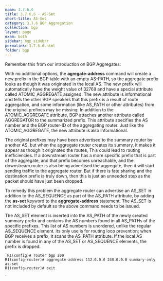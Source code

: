 ```yaml
---
name: 3.7.6.6
title: 3.7.6.6 - AS-Set
short-title: AS-Set
category: 3.7.6 BGP Aggregation
collection: bgp
layout: page
exam: both
sidebar: bgp_sidebar
permalink: 3.7.6.6.html
folder: bgp
---
```

Remember this from our introduction on BGP Aggregates:

With no additional options, the **agregate-address** command will create a new prefix in the BGP table with an empty AS-PATH, so the aggregate prefix looks as though it was originated in the local AS. The new prefix will automatically have the weight value of 32768 and have a special attribute called ATOMIC_AGGREGATE assigned. The new attribute is informational and tells the other BGP speakers that this prefix is a result of route aggregation, and some information (like AS_PATH or other attributes) from the original prefixes may be missing. In addition to the ATOMIC_AGGREGATE attribute, BGP attaches another attribute called AGGREGATOR to the summarized prefix. This attribute specifies the AS number and the BGP router-ID of the aggregating router. Just like the ATOMIC_AGGREGATE, the new attribute is also informational. 

The original prefixes may have been advertised to the summary router by another AS, but when the aggregate router creates its summary, it makes it appear as though it originated the routes, This could lead to routing inefficiencies. If a downstream router has a more specific prefix that is part of the aggregate, and that prefix becomes unreachable, and the downstream router is also being advertised the aggregate, then it will start sending traffic to the aggregate router. But if there is fate sharing and the destination prefix is truly down, then this is just an unneeded step as the packet should have just been dropped.

To remedy this problem the aggregate router can advertise an AS\_SET in addition to the AS\_SEQUENCE as part of the AS\_PATH attribute, by adding the **as-set** keyword to the **aggregate-address** statement. The AS\_SET is not included by default so the above command needs to be issued.

The AS\_SET element is inserted into the AS\_PATH of the newly created summary prefix and contains the AS numbers found in all AS\_PATHs of the specific prefixes. This list of AS numbers is unordered, unlike the regular AS\_SEQUENCE element. Its only use is for routing loop prevention; when BGP receives a prefix, it scans the AS_PATH attribute. If the local AS number is found in any of the AS_SET or AS_SEQUENCE elements, the prefix is dropped. 
```
`R1(config)# router bgp 200
R1(config-router)# aggregate-address 112.0.0.0 248.0.0.0 summary-only as-set
R1(config-router)# exit
```
`